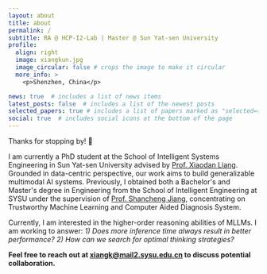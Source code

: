 ```yaml
---
layout: about
title: about
permalink: /
subtitle: RA @ HCP-I2-Lab | Master @ Sun Yat-sen University
profile:
  align: right
  image: xiangkun.jpg
  image_circular: false # crops the image to make it circular
  more_info: >
    <p>Shenzhen, China</p>

news: true  # includes a list of news items
latest_posts: false  # includes a list of the newest posts
selected_papers: true # includes a list of papers marked as "selected={true}"
social: true  # includes social icons at the bottom of the page
---
```


Thanks for stopping by! 👋


I am currently a PhD student at the School of Intelligent Systems Engineering in Sun Yat-sen University advised by [Prof. Xiaodan Liang](https://lemondan.github.io/). Grounded in data-centric perspective, our work aims to build generalizable multimodal AI systems. Previously, I obtained both a Bachelor's and Master's degree in Engineering from the School of Intelligent Engineering at SYSU under the supervision of [Prof. Shancheng Jiang](https://ise.sysu.edu.cn/teacher/teacher02/1415334.htm), concentrating on Trustworthy Machine Learning and Computer Aided Diagnosis System.

Currently, I am interested in the higher-order reasoning abilities of MLLMs. I am working to answer: *1) Does more inference time always result in better performance? 2) How can we search for optimal thinking strategies?*

**Feel free to reach out at xiangk@mail2.sysu.edu.cn to discuss potential collaboration.**
